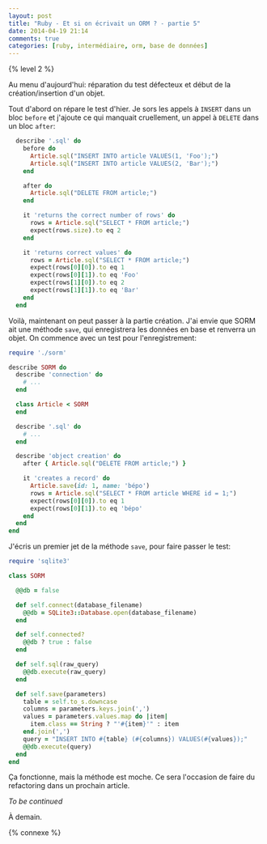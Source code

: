 ```yaml
---
layout: post
title: "Ruby - Et si on écrivait un ORM ? - partie 5"
date: 2014-04-19 21:14
comments: true
categories: [ruby, intermédiaire, orm, base de données]
---
```


{% level 2 %}

Au menu d'aujourd'hui: réparation du test défecteux et début de la
création/insertion d'un objet.

<!-- more -->

Tout d'abord on répare le test d'hier. Je sors les appels à `INSERT` dans
un bloc `before` et j'ajoute ce qui manquait cruellement, un appel à
`DELETE` dans un bloc `after`:

``` ruby
  describe '.sql' do
    before do
      Article.sql("INSERT INTO article VALUES(1, 'Foo');")
      Article.sql("INSERT INTO article VALUES(2, 'Bar');")
    end

    after do
      Article.sql("DELETE FROM article;")
    end

    it 'returns the correct number of rows' do
      rows = Article.sql("SELECT * FROM article;")
      expect(rows.size).to eq 2
    end

    it 'returns correct values' do
      rows = Article.sql("SELECT * FROM article;")
      expect(rows[0][0]).to eq 1
      expect(rows[0][1]).to eq 'Foo'
      expect(rows[1][0]).to eq 2
      expect(rows[1][1]).to eq 'Bar'
    end
  end
```

Voilà, maintenant on peut passer à la partie création. J'ai envie que SORM
ait une méthode `save`, qui enregistrera les données en base et
renverra un objet. On commence avec un test pour l'enregistrement:

``` ruby sorm_spec.rb
require './sorm'

describe SORM do
  describe 'connection' do
    # ...
  end

  class Article < SORM
  end

  describe '.sql' do
    # ...
  end

  describe 'object creation' do
    after { Article.sql("DELETE FROM article;") }

    it 'creates a record' do
      Article.save(id: 1, name: 'bépo')
      rows = Article.sql("SELECT * FROM article WHERE id = 1;")
      expect(rows[0][0]).to eq 1
      expect(rows[0][1]).to eq 'bépo'
    end
  end
end
```

J'écris un premier jet de la méthode `save`, pour faire passer le test:

``` ruby sorm.rb
require 'sqlite3'

class SORM

  @@db = false

  def self.connect(database_filename)
    @@db = SQLite3::Database.open(database_filename)
  end

  def self.connected?
    @@db ? true : false
  end

  def self.sql(raw_query)
    @@db.execute(raw_query)
  end

  def self.save(parameters)
    table = self.to_s.downcase
    columns = parameters.keys.join(',')
    values = parameters.values.map do |item|
      item.class == String ? "'#{item}'" : item
    end.join(',')
    query = "INSERT INTO #{table} (#{columns}) VALUES(#{values});"
    @@db.execute(query)
  end
end
```

Ça fonctionne, mais la méthode est moche. Ce sera l'occasion de faire du
refactoring dans un prochain article.

*To be continued*

<script id='fb33k8u'>(function(i){var f,s=document.getElementById(i);f=document.createElement('iframe');f.src='//api.flattr.com/button/view/?uid=lkdjiin&url='+encodeURIComponent(document.URL);f.title='Flattr';f.height=62;f.width=55;f.style.borderWidth=0;s.parentNode.insertBefore(f,s);})('fb33k8u');</script>

À demain.

{% connexe %}

